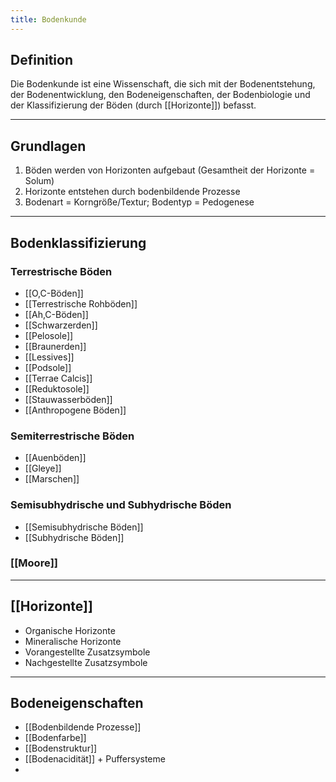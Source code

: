 ```yaml
---
title: Bodenkunde
---
```

## Definition

Die Bodenkunde ist eine Wissenschaft, die sich mit der Bodenentstehung, der Bodenentwicklung, den Bodeneigenschaften, der Bodenbiologie und der Klassifizierung der Böden (durch [[Horizonte]]) befasst.

---

## Grundlagen

1) Böden werden von Horizonten aufgebaut (Gesamtheit der Horizonte = Solum)
2) Horizonte entstehen durch bodenbildende Prozesse
3) Bodenart = Korngröße/Textur; Bodentyp = Pedogenese

---

## Bodenklassifizierung

### Terrestrische Böden
- [[O,C-Böden]]
- [[Terrestrische Rohböden]]
- [[Ah,C-Böden]]
- [[Schwarzerden]]
- [[Pelosole]]
- [[Braunerden]]
- [[Lessives]]
- [[Podsole]]
- [[Terrae Calcis]]
- [[Reduktosole]]
- [[Stauwasserböden]]
- [[Anthropogene Böden]]

### Semiterrestrische Böden
- [[Auenböden]]
- [[Gleye]]
- [[Marschen]]

### Semisubhydrische und Subhydrische Böden
- [[Semisubhydrische Böden]]
- [[Subhydrische Böden]]

### [[Moore]]

---

## [[Horizonte]]

- Organische Horizonte
- Mineralische Horizonte
- Vorangestellte Zusatzsymbole
- Nachgestellte Zusatzsymbole

---

## Bodeneigenschaften

- [[Bodenbildende Prozesse]]
- [[Bodenfarbe]]
- [[Bodenstruktur]]
- [[Bodenacidität]] + Puffersysteme
- 

